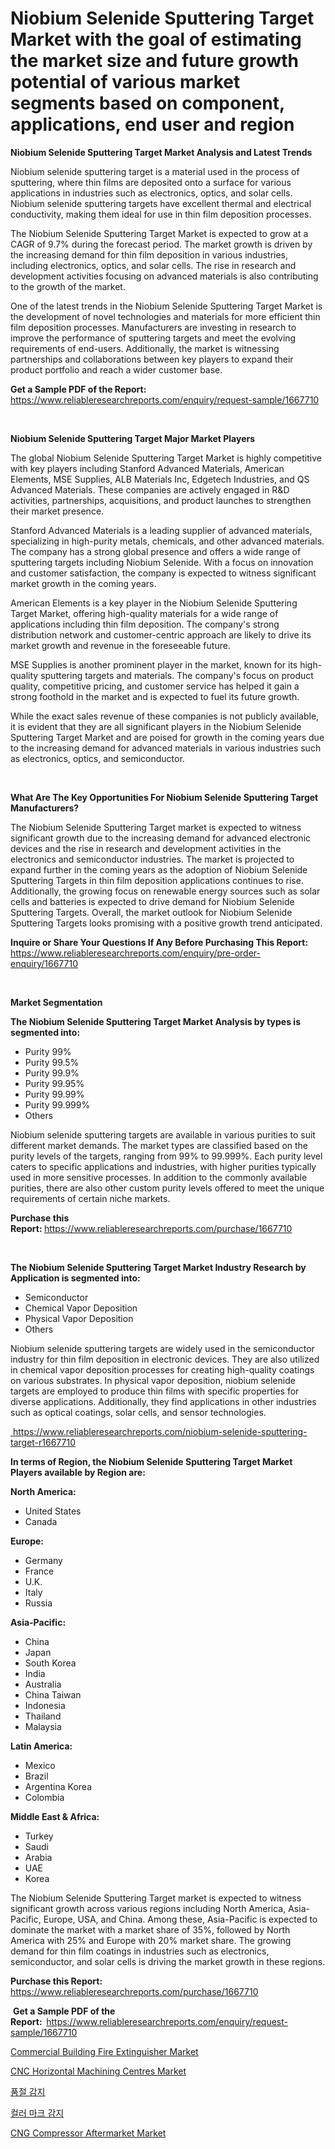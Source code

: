 <p><h1>Niobium Selenide Sputtering Target Market with the goal of estimating the market size and future growth potential of various market segments based on component, applications, end user and region</h1></p><p><strong>Niobium Selenide Sputtering Target Market Analysis and Latest Trends</strong></p>
<p><p>Niobium selenide sputtering target is a material used in the process of sputtering, where thin films are deposited onto a surface for various applications in industries such as electronics, optics, and solar cells. Niobium selenide sputtering targets have excellent thermal and electrical conductivity, making them ideal for use in thin film deposition processes.</p><p>The Niobium Selenide Sputtering Target Market is expected to grow at a CAGR of 9.7% during the forecast period. The market growth is driven by the increasing demand for thin film deposition in various industries, including electronics, optics, and solar cells. The rise in research and development activities focusing on advanced materials is also contributing to the growth of the market.</p><p>One of the latest trends in the Niobium Selenide Sputtering Target Market is the development of novel technologies and materials for more efficient thin film deposition processes. Manufacturers are investing in research to improve the performance of sputtering targets and meet the evolving requirements of end-users. Additionally, the market is witnessing partnerships and collaborations between key players to expand their product portfolio and reach a wider customer base.</p></p>
<p><strong>Get a Sample PDF of the Report:&nbsp;</strong> <a href="https://www.reliableresearchreports.com/enquiry/request-sample/1667710">https://www.reliableresearchreports.com/enquiry/request-sample/1667710</a></p>
<p>&nbsp;</p>
<p><strong>Niobium Selenide Sputtering Target Major Market Players</strong></p>
<p><p>The global Niobium Selenide Sputtering Target Market is highly competitive with key players including Stanford Advanced Materials, American Elements, MSE Supplies, ALB Materials Inc, Edgetech Industries, and QS Advanced Materials. These companies are actively engaged in R&D activities, partnerships, acquisitions, and product launches to strengthen their market presence.</p><p>Stanford Advanced Materials is a leading supplier of advanced materials, specializing in high-purity metals, chemicals, and other advanced materials. The company has a strong global presence and offers a wide range of sputtering targets including Niobium Selenide. With a focus on innovation and customer satisfaction, the company is expected to witness significant market growth in the coming years.</p><p>American Elements is a key player in the Niobium Selenide Sputtering Target Market, offering high-quality materials for a wide range of applications including thin film deposition. The company's strong distribution network and customer-centric approach are likely to drive its market growth and revenue in the foreseeable future.</p><p>MSE Supplies is another prominent player in the market, known for its high-quality sputtering targets and materials. The company's focus on product quality, competitive pricing, and customer service has helped it gain a strong foothold in the market and is expected to fuel its future growth.</p><p>While the exact sales revenue of these companies is not publicly available, it is evident that they are all significant players in the Niobium Selenide Sputtering Target Market and are poised for growth in the coming years due to the increasing demand for advanced materials in various industries such as electronics, optics, and semiconductor.</p></p>
<p>&nbsp;</p>
<p><strong>What Are The Key Opportunities For Niobium Selenide Sputtering Target Manufacturers?</strong></p>
<p><p>The Niobium Selenide Sputtering Target market is expected to witness significant growth due to the increasing demand for advanced electronic devices and the rise in research and development activities in the electronics and semiconductor industries. The market is projected to expand further in the coming years as the adoption of Niobium Selenide Sputtering Targets in thin film deposition applications continues to rise. Additionally, the growing focus on renewable energy sources such as solar cells and batteries is expected to drive demand for Niobium Selenide Sputtering Targets. Overall, the market outlook for Niobium Selenide Sputtering Targets looks promising with a positive growth trend anticipated.</p></p>
<p><strong>Inquire or Share Your Questions If Any Before Purchasing This Report:</strong> <a href="https://www.reliableresearchreports.com/enquiry/pre-order-enquiry/1667710">https://www.reliableresearchreports.com/enquiry/pre-order-enquiry/1667710</a></p>
<p>&nbsp;</p>
<p><strong>Market Segmentation</strong></p>
<p><strong>The Niobium Selenide Sputtering Target Market Analysis by types is segmented into:</strong></p>
<p><ul><li>Purity 99%</li><li>Purity 99.5%</li><li>Purity 99.9%</li><li>Purity 99.95%</li><li>Purity 99.99%</li><li>Purity 99.999%</li><li>Others</li></ul></p>
<p><p>Niobium selenide sputtering targets are available in various purities to suit different market demands. The market types are classified based on the purity levels of the targets, ranging from 99% to 99.999%. Each purity level caters to specific applications and industries, with higher purities typically used in more sensitive processes. In addition to the commonly available purities, there are also other custom purity levels offered to meet the unique requirements of certain niche markets.</p></p>
<p><strong>Purchase this Report:&nbsp;</strong><a href="https://www.reliableresearchreports.com/purchase/1667710">https://www.reliableresearchreports.com/purchase/1667710</a></p>
<p>&nbsp;</p>
<p><strong>The Niobium Selenide Sputtering Target Market Industry Research by Application is segmented into:</strong></p>
<p><ul><li>Semiconductor</li><li>Chemical Vapor Deposition</li><li>Physical Vapor Deposition</li><li>Others</li></ul></p>
<p><p>Niobium selenide sputtering targets are widely used in the semiconductor industry for thin film deposition in electronic devices. They are also utilized in chemical vapor deposition processes for creating high-quality coatings on various substrates. In physical vapor deposition, niobium selenide targets are employed to produce thin films with specific properties for diverse applications. Additionally, they find applications in other industries such as optical coatings, solar cells, and sensor technologies.</p></p>
<p><a href="https://www.reliableresearchreports.com/niobium-selenide-sputtering-target-r1667710">&nbsp;https://www.reliableresearchreports.com/niobium-selenide-sputtering-target-r1667710</a></p>
<p><strong>In terms of Region, the Niobium Selenide Sputtering Target Market Players available by Region are:</strong></p>
<p>
    <p> <strong> North America: </strong>
        <ul>
            <li>United States</li>
            <li>Canada</li>
        </ul>
        </p> 
    <p> <strong> Europe: </strong>
        <ul>
            <li>Germany</li>
            <li>France</li>
            <li>U.K.</li>
            <li>Italy</li>
            <li>Russia</li>
        </ul>
        </p> 
    <p> <strong> Asia-Pacific: </strong>
        <ul>
            <li>China</li>
            <li>Japan</li>
            <li>South Korea</li>
            <li>India</li>
            <li>Australia</li>
            <li>China Taiwan</li>
            <li>Indonesia</li>
            <li>Thailand</li>
            <li>Malaysia</li>
        </ul>
        </p> 
    <p> <strong> Latin America: </strong>
        <ul>
            <li>Mexico</li>
            <li>Brazil</li>
            <li>Argentina Korea</li>
            <li>Colombia</li>
        </ul>
        </p> 
    <p> <strong> Middle East & Africa: </strong>
        <ul>
            <li>Turkey</li>
            <li>Saudi</li>
            <li>Arabia</li>
            <li>UAE</li>
            <li>Korea</li>
        </ul>
    </p>
    </p>
<p><p>The Niobium Selenide Sputtering Target market is expected to witness significant growth across various regions including North America, Asia-Pacific, Europe, USA, and China. Among these, Asia-Pacific is expected to dominate the market with a market share of 35%, followed by North America with 25% and Europe with 20% market share. The growing demand for thin film coatings in industries such as electronics, semiconductor, and solar cells is driving the market growth in these regions.</p></p>
<p><strong>Purchase this Report: </strong><a href="https://www.reliableresearchreports.com/purchase/1667710">https://www.reliableresearchreports.com/purchase/1667710</a></p>
<p>&nbsp;<strong>Get a Sample PDF of the Report:&nbsp;&nbsp;</strong><a href="https://www.reliableresearchreports.com/enquiry/request-sample/1667710">https://www.reliableresearchreports.com/enquiry/request-sample/1667710</a></p>
<p><strong></strong></p>
<p><p><a href="https://github.com/rionkhanvai01/Market-Research-Report-List-1/blob/main/commercial-building-fire-extinguisher-market.md">Commercial Building Fire Extinguisher Market</a></p><p><a href="https://github.com/ctanaka235/Market-Research-Report-List-1/blob/main/cnc-horizontal-machining-centres-market.md">CNC Horizontal Machining Centres Market</a></p><p><a href="https://github.com/mofijurk071/Market-Research-Report-List-2/blob/main/848783882932.md">품절 감지</a></p><p><a href="https://github.com/bunxhcci35271755/Market-Research-Report-List-4/blob/main/208670582933.md">컬러 마크 감지</a></p><p><a href="https://github.com/yazulaeha/Market-Research-Report-List-1/blob/main/cng-compressor-aftermarket-market.md">CNG Compressor Aftermarket Market</a></p></p>